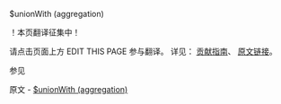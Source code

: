  $unionWith (aggregation)

 ！本页翻译征集中！

请点击页面上方 EDIT THIS PAGE 参与翻译。
详见：
[贡献指南]( https://github.com/whaleal/MongoDB-Manual-zh/blob/master/CONTRIBUTING.md )、
[原文链接](  https://docs.mongodb.com/manual/reference/operator/aggregation/unionWith/  )。

 参见

原文 - [$unionWith (aggregation)]( https://docs.mongodb.com/manual/reference/operator/aggregation/unionWith/ )


